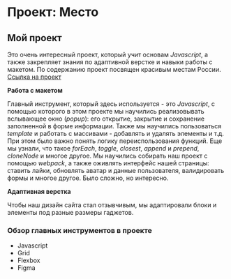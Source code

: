 # Проект: Место

## Мой проект    
Это очень интересный проект, который учит основам *Javascript*, а также закрепляет знания по адаптивной верстке и навыки работы с макетом. По содержанию проект посвящен красивым местам России.
[Ссылка на проект](https://tvmarko.github.io/mesto/)

**Работа с макетом** 

Главный инструмент, который здесь используется - это *Javascript*, с помощью которого в этом проекте мы научились реализовывать вслывающее окно (*popup*): его открытие, закрытие и сохранение заполненной в форме информации. Также мы научились пользоваться *template* и работать с массивами - добавлять и удалять элементы и т.д. При этом было важно понять логику переиспользования функций. Еще мы узнали, что такое *forEach*, *toggle*, *closest*, *append* и *prepend*, *cloneNode* и многое другое. Мы научились собирать наш проект с помощью *webpack*, а также оживлять интерфейс нашей страницы: ставить лайки, обновлять аватар и данные пользователя, валидировать формы и многое другое. Было сложно, но интересно.

**Адаптивная верстка**
 
Чтобы наш дизайн сайта стал отзывчивым, мы адаптировали блоки и элементы под разные размеры гаджетов. 

### Обзор главных инструментов в проекте
* Javascript
* Grid
* Flexbox
* Figma
